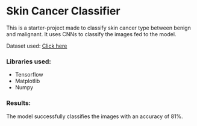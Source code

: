 # Skin Cancer Classifier
This is a starter-project made to classify skin cancer type between benign and malignant. It uses CNNs to classify the images fed to the model.
 
 Dataset used: [Click here](https://www.kaggle.com/fanconic/skin-cancer-malignant-vs-benign)

### Libraries used:
- Tensorflow
- Matplotlib
- Numpy

### Results:
The model successfully classifies the images with an accuracy of 81%.
